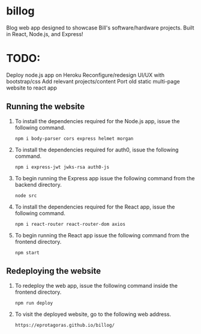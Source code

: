 # billog

Blog web app designed to showcase Bill's software/hardware projects. Built in React, Node.js, and Express!

TODO:
=====
Deploy node.js app on Heroku
Reconfigure/redesign UI/UX with bootstrap/css
Add relevant projects/content
Port old static multi-page website to react app

## Running the website

1. To install the dependencies required for the Node.js app, issue the following command.

    `npm i body-parser cors express helmet morgan`

2. To install the dependencies required for auth0, issue the following command.

    `npm i express-jwt jwks-rsa auth0-js`

3. To begin running the Express app issue the following command from the backend directory.

    `node src`

4. To install the dependencies required for the React app, issue the following command.

    `npm i react-router react-router-dom axios`

5. To begin running the React app issue the following command from the frontend directory.

    `npm start`

## Redeploying the website

1. To redeploy the web app, issue the following command inside the frontend directory.

    `npm run deploy`

2. To visit the deployed website, go to the following web address.

    `https://eprotagoras.github.io/billog/`